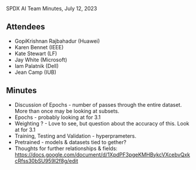 SPDX AI Team Minutes, July 12, 2023

## Attendees
* GopiKrishnan Rajbahadur (Huawei)
* Karen Bennet (IEEE)
* Kate Stewart (LF)
* Jay White (Microsoft)
* Iam Palatnik (Dell)
* Jean Camp (IUB)

## Minutes
* Discussion of Epochs - number of passes through the entire dataset.  More than once may be looking at subsets. 
* Epochs - probably looking at for 3.1
* Weighting ?  -  Love to see, but question about the accuracy of this.    Look at for 3.1
* Training, Testing and Validation - hyperprameters.
* Pretrained - models & datasets tied to gether? 
* Thoughts for further relationships & fields:   https://docs.google.com/document/d/1XpdPF3pgeKMHBykcVXcebvQxkcRfss30bSU959I2f8g/edit
